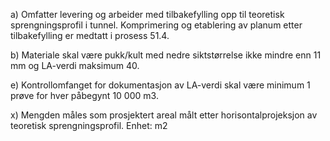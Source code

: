 a) Omfatter levering og arbeider med tilbakefylling opp til teoretisk sprengningsprofil i tunnel. Komprimering og etablering av planum etter tilbakefylling er medtatt i prosess 51.4.

b) Materiale skal være pukk/kult med nedre siktstørrelse ikke mindre enn 11 mm og LA-verdi maksimum 40. 

e) Kontrollomfanget for dokumentasjon av LA-verdi skal være minimum 1 prøve for hver påbegynt 10 000 m3.

x) Mengden måles som prosjektert areal målt etter horisontalprojeksjon av teoretisk sprengningsprofil. Enhet: m2

